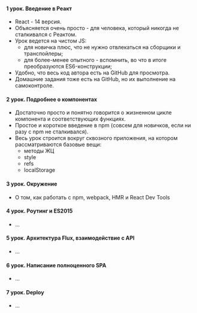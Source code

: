 #### 1 урок. Введение в Реакт

* React - 14 версия.
* Объясняется очень просто - для человека, который никогда не сталкивался с Реактом.
* Урок ведется на чистом JS:
    * для новичка плюс, что не нужно отвлекаться на сборщики и транспойлеры;
    * для более-менее опытного - вспомнить, во что в итоге преобразуются ES6-конструкции;
* Удобно, что весь код автора есть на GitHub для просмотра.
* Домашние задания тоже есть на GitHub, но их выполнение на самоконтроле.

#### 2 урок. Подробнее о компонентах

* Достаточно просто и понятно говорится о жизненном цикле компонента и соответствующих функциях.
* Простое и короткое введение в npm (совсем для новичков, если ни разу с npm не сталкивался).
* Весь урок строится вокруг сквозного приложения, на котором рассматриваются базовые вещи:
    * методы ЖЦ
    * style
    * refs
    * localStorage

#### 3 урок. Окружение

* О том, как работать с npm, webpack, HMR и React Dev Tools

#### 4 урок. Роутинг и ES2015

* ...

#### 5 урок. Архитектура Flux, взаимодействие с API

* ...

#### 6 урок. Написание полноценного SPA

* ...

#### 7 урок. Deploy

* ...
